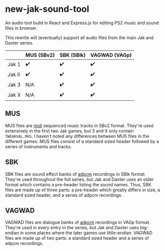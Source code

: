 # new-jak-sound-tool
An audio tool build in React and Express.js for editing PS2 music and sound files in browser.

This rewrite will (eventually) support all audio files from the main Jak and Daxter series.

|                | MUS (SBv2)       | SBK (SBlk)       | VAGWAD (VAGp)    |
| -------------  | ------------- |  ------------- | ------------- |
| Jak 1   |           ✔️  |           ✔️  |           ✔️  |
| Jak II  |           ✔️  |           ✔️  |           ✔️  |
| Jak 3   |           N/A  |           ✔️  |           ✔️  |
| Jak X   |           N/A  |           ✔️  |           ✔️  |

MUS
---

MUS files are [midi](https://faydoc.tripod.com/formats/mid.htm) sequenced music tracks in SBv2 format. They're used extensively in the first two Jak games, but 3 and X only contain `TWEAKVAL.MUS`. I haven't noted any differences between MUS files in the different games. MUS files consist of a standard sized header followed by a series of instruments and tracks.

SBK
---
SBK files are sound effect banks of [adpcm](https://github.com/himham-jak/adpcm) recordings in SBlk format. They're used throughout the full series, but Jak and Daxter uses an older format which contains a pre-header listing the sound names. Thus, SBK files are made up of three parts: a pre-header which greatly differs in size, a standard sized header, and a series of adpcm recordings.

VAGWAD
---
VAGWAD files are dialogue banks of [adpcm](https://github.com/himham-jak/adpcm) recordings in VAGp format. They're used in every entry in the series, but Jak and Daxter uses big-endian in some places where the later games use little-endian. VAGWAD files are made up of two parts: a standard sized header and a series of adpcm recordings.

